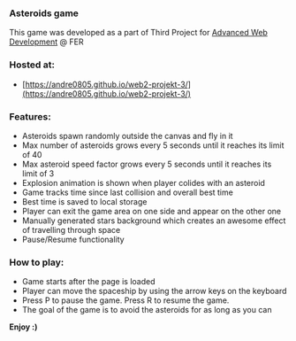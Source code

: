 ### Asteroids game
This game was developed as a part of Third Project for [Advanced Web Development](https://www.fer.unizg.hr/en/course/awd) @ FER

### Hosted at:
* [https://andre0805.github.io/web2-projekt-3/](https://andre0805.github.io/web2-projekt-3/)

### Features:
* Asteroids spawn randomly outside the canvas and fly in it
* Max number of asteroids grows every 5 seconds until it reaches its limit of 40
* Max asteroid speed factor grows every 5 seconds until it reaches its limit of 3
* Explosion animation is shown when player colides with an asteroid
* Game tracks time since last collision and overall best time
* Best time is saved to local storage
* Player can exit the game area on one side and appear on the other one
* Manually generated stars background which creates an awesome effect of travelling through space
* Pause/Resume functionality

### How to play:
* Game starts after the page is loaded
* Player can move the spaceship by using the arrow keys on the keyboard
* Press P to pause the game. Press R to resume the game.
* The goal of the game is to avoid the asteroids for as long as you can

**Enjoy :)**
